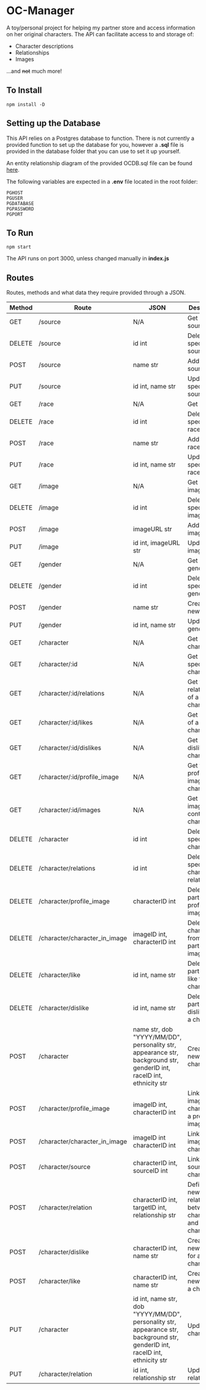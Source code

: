 # OC-Manager

A toy/personal project for helping my partner store and access information on her original characters. The API can facilitate access to and storage of:

- Character descriptions
- Relationships
- Images

...and ~~not~~ much more!

## To Install

`npm install -D`

## Setting up the Database

This API relies on a Postgres database to function. There is not currently a provided function to set up the database for you, however a **.sql** file is provided in the database folder that you can use to set it up yourself.

An entity relationship diagram of the provided OCDB.sql file can be found [here](https://ibb.co/z58NQkr).

The following variables are expected in a **.env** file located in the root folder:

```
PGHOST
PGUSER
PGDATABASE
PGPASSWORD
PGPORT
```

## To Run

`npm start`

The API runs on port 3000, unless changed manually in **index.js**

## Routes

Routes, methods and what data they require provided through a JSON.

| Method | Route                         | JSON                                                                                                                         | Description                                                          |
| ------ | ----------------------------- | ---------------------------------------------------------------------------------------------------------------------------- | -------------------------------------------------------------------- |
| GET    | /source                       | N/A                                                                                                                          | Get all sources                                                      |
| DELETE | /source                       | id int                                                                                                                       | Delete a specific source                                             |
| POST   | /source                       | name str                                                                                                                     | Add a new source                                                     |
| PUT    | /source                       | id int, name str                                                                                                             | Update a specific source                                             |
| GET    | /race                         | N/A                                                                                                                          | Get all races                                                        |
| DELETE | /race                         | id int                                                                                                                       | Delete a specific race                                               |
| POST   | /race                         | name str                                                                                                                     | Add a new race                                                       |
| PUT    | /race                         | id int, name str                                                                                                             | Update a specific race                                               |
| GET    | /image                        | N/A                                                                                                                          | Get all images                                                       |
| DELETE | /image                        | id int                                                                                                                       | Delete a specific image                                              |
| POST   | /image                        | imageURL str                                                                                                                 | Add a new image                                                      |
| PUT    | /image                        | id int, imageURL str                                                                                                         | Update an image                                                      |
| GET    | /gender                       | N/A                                                                                                                          | Get all genders                                                      |
| DELETE | /gender                       | id int                                                                                                                       | Delete a specific gender                                             |
| POST   | /gender                       | name str                                                                                                                     | Create a new gender                                                  |
| PUT    | /gender                       | id int, name str                                                                                                             | Update a gender                                                      |
| GET    | /character                    | N/A                                                                                                                          | Get all characters                                                   |
| GET    | /character/:id                | N/A                                                                                                                          | Get a specific character                                             |
| GET    | /character/:id/relations      | N/A                                                                                                                          | Get the relationships of a specific character                        |
| GET    | /character/:id/likes          | N/A                                                                                                                          | Get all likes of a character                                         |
| GET    | /character/:id/dislikes       | N/A                                                                                                                          | Get all dislikes of a character                                      |
| GET    | /character/:id/profile_image  | N/A                                                                                                                          | Get the profile image of a character                                 |
| GET    | /character/:id/images         | N/A                                                                                                                          | Get all images containing a character                                |
| DELETE | /character                    | id int                                                                                                                       | Delete a specific character                                          |
| DELETE | /character/relations          | id int                                                                                                                       | Delete a specific character relation                                 |
| DELETE | /character/profile_image      | characterID int                                                                                                              | Delete a particular profile image                                    |
| DELETE | /character/character_in_image | imageID int, characterID int                                                                                                 | Delete a character from a particular image                           |
| DELETE | /character/like               | id int, name str                                                                                                             | Delete a particular like from a character                            |
| DELETE | /character/dislike            | id int, name str                                                                                                             | Delete a particular dislike from a character                         |
| POST   | /character                    | name str, dob "YYYY/MM/DD", personality str, appearance str, background str, genderID int, raceID int, ethnicity str         | Create a new character                                               |
| POST   | /character/profile_image      | imageID int, characterID int                                                                                                 | Link a new image to a character as a profile image                   |
| POST   | /character/character_in_image | imageID int characterID int                                                                                                  | Link a new image to a character                                      |
| POST   | /character/source             | characterID int, sourceID int                                                                                                | Link a new source to a character                                     |
| POST   | /character/relation           | characterID int, targetID int, relationship str                                                                              | Define a new relationship between the character and target character |
| POST   | /character/dislike            | characterID int, name str                                                                                                    | Create a new dislike for a character                                 |
| POST   | /character/like               | characterID int, name str                                                                                                    | Create a new like for a character                                    |
| PUT    | /character                    | id int, name str, dob "YYYY/MM/DD", personality str, appearance str, background str, genderID int, raceID int, ethnicity str | Update a character                                                   |
| PUT    | /character/relation           | id int, relationship str                                                                                                     | Update a relation                                                    |
